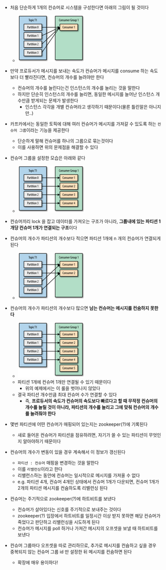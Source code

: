 - 처음 단순하게 1개의 컨슈머로 시스템을 구성한다면 아래의 그림이 될 것이다
    - ![](../img/consumer-group-01.png)
- 만약 프로듀서가 메시지를 보내는 속도가 컨슈머가 메시지를 consume 하는 속도보다 더 빨라진다면, 컨슈머의 개수를 늘려야만 한다
    - 컨슈머의 개수를 늘린다는건 인스턴스의 개수를 늘리는 것을 말한다
    - 하지만 단순히 인스턴스의 개수를 늘리면, 동일한 메시지를 늘어난 인스턴스 개수만큼 받게되는 문제가 발생한다
        - 인스턴스 각각을 개별 컨슈머라고 생각하기 때문이다(물론 틀린말은 아니지만..)
- 카프카에서는 동일한 토픽에 대해 여러 컨슈머가 메시지를 가져갈 수 있도록 하는 `컨슈머 그룹`이라는 기능을 제공한다
    - 단순하게 말해 컨슈머를 하나의 그룹으로 묶는것이다
    - 이를 사용하면 위의 문제점을 해결할 수 있다


- 컨슈머 그룹을 설정한 모습은 아래와 같다
    - ![](../img/consumer-group-02.png)
- 컨슈머끼리 lock 을 잡고 데이터를 가져오는 구조가 아니라, **그룹내에 있는 파티션 1개당 컨슈머 1개가 연결되는 구조**이다
- 컨슈머의 개수가 파티션의 개수보다 적으면 파티션 1개에 n 개의 컨슈머가 연결되게 된다
    - ![](../img/consumer-group-03.png)
- 컨슈머의 개수가 파티션의 개수보다 많으면 **남는 컨슈머는 메시지를 컨슘하지 못한다**
    - ![](../img/consumer-group-04.png)
    - 파티션 1개에 컨슈머 1개만 연결될 수 있기 때문이다
        - 위의 예제에서는 이 룰을 벗어나지 않았다
    - 결국 파티션 개수만큼 최대 컨슈머 수가 연결할 수 있다
        - 즉, **프로듀서의 속도가 컨슈머의 속도보다 빠르다고 할 때 무작정 컨슈머의 개수를 늘릴 것이 아니라, 파티션의 개수를 늘리고 그에 맞춰 컨슈머의 개수를 늘려줘야 한다**


- 몇번 파티션에 어떤 컨슈머가 매핑되어 있는지는 zookeeper(?)에 기록된다
    - 새로 들어온 컨슈머가 파티션을 점유하려면, 자기가 쓸 수 있는 파티션이 무엇인지 알아야하기 때문이다
- 컨슈머의 개수가 변동이 있을 경우 계속해서 이 정보가 갱신된다
    - `파티션 : 컨슈머` 매핑을 변경하는 것을 말한다
    - 이를 `리밸런싱`이라고 한다
    - 리밸런스하는 동안에 컨슈머는 일시적으로 메시지를 가져올 수 없다
    - e.g. 파티션 4개, 컨슈머 4개인 상태에서 컨슈머 1개가 다운되면, 컨슈머 1개가 2개의 파티션 메시지를 컨슘하도록 리밸런싱 된다
- 컨슈머는 주기적으로 zookeeper(?)에 하트비트를 보낸다
    - 컨슈머가 살아있다는 신호를 주기적으로 보내주는 것이다
    - zookeeper(?) 입장에서 하트비트를 일정시간 이상 받지 못하면 해당 컨슈머가 죽었다고 판단하고 리밸런싱을 시도하게 된다
    - 컨슈머가 메시지를 poll 하거나 가져간 메시지의 오프셋을 보낼 때 하트비트를 보낸다


- 컨슈머 그룹마다 오프셋을 따로 관리하므로, 추가로 메시지를 컨슘하고 싶을 경우 중복되지 않는 컨슈머 그룹 id 만 설정한 뒤 메시지를 컨슘하면 된다
    - 확장에 매우 용이하다!